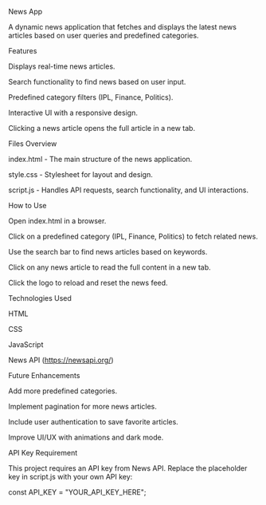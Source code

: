 News App

A dynamic news application that fetches and displays the latest news articles based on user queries and predefined categories.

Features

Displays real-time news articles.

Search functionality to find news based on user input.

Predefined category filters (IPL, Finance, Politics).

Interactive UI with a responsive design.

Clicking a news article opens the full article in a new tab.

Files Overview

index.html - The main structure of the news application.

style.css - Stylesheet for layout and design.

script.js - Handles API requests, search functionality, and UI interactions.

How to Use

Open index.html in a browser.

Click on a predefined category (IPL, Finance, Politics) to fetch related news.

Use the search bar to find news articles based on keywords.

Click on any news article to read the full content in a new tab.

Click the logo to reload and reset the news feed.

Technologies Used

HTML

CSS

JavaScript

News API (https://newsapi.org/)

Future Enhancements

Add more predefined categories.

Implement pagination for more news articles.

Include user authentication to save favorite articles.

Improve UI/UX with animations and dark mode.

API Key Requirement

This project requires an API key from News API. Replace the placeholder key in script.js with your own API key:

const API_KEY = "YOUR_API_KEY_HERE";
